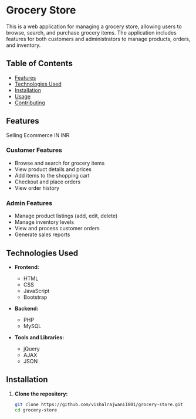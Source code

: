 # Grocery Store

This is a web application for managing a grocery store, allowing users to browse, search, and purchase grocery items. The application includes features for both customers and administrators to manage products, orders, and inventory.

## Table of Contents

- [Features](#features)
- [Technologies Used](#technologies-used)
- [Installation](#installation)
- [Usage](#usage)
- [Contributing](#contributing)

## Features
Selling Ecommerce IN INR 

### Customer Features
- Browse and search for grocery items
- View product details and prices
- Add items to the shopping cart
- Checkout and place orders
- View order history

### Admin Features
- Manage product listings (add, edit, delete)
- Manage inventory levels
- View and process customer orders
- Generate sales reports

## Technologies Used

- **Frontend:**
  - HTML
  - CSS
  - JavaScript
  - Bootstrap

- **Backend:**
  - PHP
  - MySQL

- **Tools and Libraries:**
  - jQuery
  - AJAX
  - JSON

## Installation

1. **Clone the repository:**
   ```bash
   git clone https://github.com/vishalrajwani1801/grocery-store.git
   cd grocery-store

